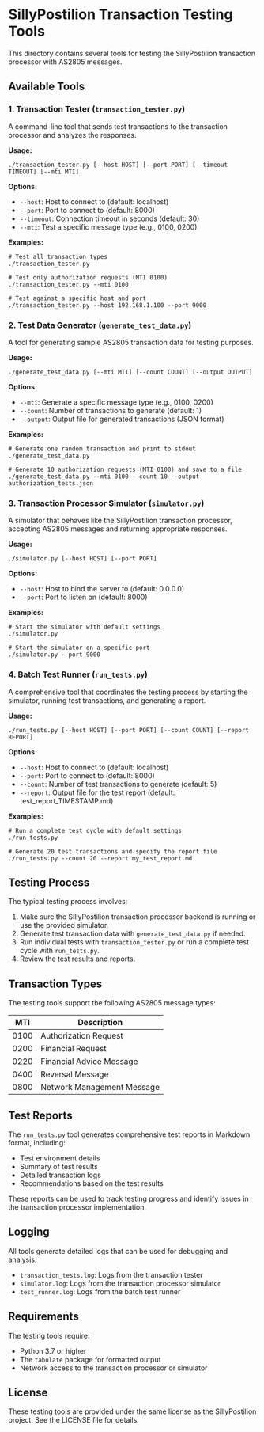 # SillyPostilion Transaction Testing Tools

This directory contains several tools for testing the SillyPostilion transaction processor with AS2805 messages.

## Available Tools

### 1. Transaction Tester (`transaction_tester.py`)

A command-line tool that sends test transactions to the transaction processor and analyzes the responses.

**Usage:**
```
./transaction_tester.py [--host HOST] [--port PORT] [--timeout TIMEOUT] [--mti MTI]
```

**Options:**
- `--host`: Host to connect to (default: localhost)
- `--port`: Port to connect to (default: 8000)
- `--timeout`: Connection timeout in seconds (default: 30)
- `--mti`: Test a specific message type (e.g., 0100, 0200)

**Examples:**
```
# Test all transaction types
./transaction_tester.py

# Test only authorization requests (MTI 0100)
./transaction_tester.py --mti 0100

# Test against a specific host and port
./transaction_tester.py --host 192.168.1.100 --port 9000
```

### 2. Test Data Generator (`generate_test_data.py`)

A tool for generating sample AS2805 transaction data for testing purposes.

**Usage:**
```
./generate_test_data.py [--mti MTI] [--count COUNT] [--output OUTPUT]
```

**Options:**
- `--mti`: Generate a specific message type (e.g., 0100, 0200)
- `--count`: Number of transactions to generate (default: 1)
- `--output`: Output file for generated transactions (JSON format)

**Examples:**
```
# Generate one random transaction and print to stdout
./generate_test_data.py

# Generate 10 authorization requests (MTI 0100) and save to a file
./generate_test_data.py --mti 0100 --count 10 --output authorization_tests.json
```

### 3. Transaction Processor Simulator (`simulator.py`)

A simulator that behaves like the SillyPostilion transaction processor, accepting AS2805 messages and returning appropriate responses.

**Usage:**
```
./simulator.py [--host HOST] [--port PORT]
```

**Options:**
- `--host`: Host to bind the server to (default: 0.0.0.0)
- `--port`: Port to listen on (default: 8000)

**Examples:**
```
# Start the simulator with default settings
./simulator.py

# Start the simulator on a specific port
./simulator.py --port 9000
```

### 4. Batch Test Runner (`run_tests.py`)

A comprehensive tool that coordinates the testing process by starting the simulator, running test transactions, and generating a report.

**Usage:**
```
./run_tests.py [--host HOST] [--port PORT] [--count COUNT] [--report REPORT]
```

**Options:**
- `--host`: Host to connect to (default: localhost)
- `--port`: Port to connect to (default: 8000)
- `--count`: Number of test transactions to generate (default: 5)
- `--report`: Output file for the test report (default: test_report_TIMESTAMP.md)

**Examples:**
```
# Run a complete test cycle with default settings
./run_tests.py

# Generate 20 test transactions and specify the report file
./run_tests.py --count 20 --report my_test_report.md
```

## Testing Process

The typical testing process involves:

1. Make sure the SillyPostilion transaction processor backend is running or use the provided simulator.
2. Generate test transaction data with `generate_test_data.py` if needed.
3. Run individual tests with `transaction_tester.py` or run a complete test cycle with `run_tests.py`.
4. Review the test results and reports.

## Transaction Types

The testing tools support the following AS2805 message types:

| MTI  | Description                  |
|------|------------------------------|
| 0100 | Authorization Request        |
| 0200 | Financial Request            |
| 0220 | Financial Advice Message     |
| 0400 | Reversal Message             |
| 0800 | Network Management Message   |

## Test Reports

The `run_tests.py` tool generates comprehensive test reports in Markdown format, including:

- Test environment details
- Summary of test results
- Detailed transaction logs
- Recommendations based on the test results

These reports can be used to track testing progress and identify issues in the transaction processor implementation.

## Logging

All tools generate detailed logs that can be used for debugging and analysis:

- `transaction_tests.log`: Logs from the transaction tester
- `simulator.log`: Logs from the transaction processor simulator
- `test_runner.log`: Logs from the batch test runner

## Requirements

The testing tools require:

- Python 3.7 or higher
- The `tabulate` package for formatted output
- Network access to the transaction processor or simulator

## License

These testing tools are provided under the same license as the SillyPostilion project. See the LICENSE file for details.
